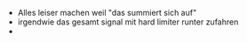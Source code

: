 * Alles leiser machen weil "das summiert sich auf"
* irgendwie das gesamt signal mit hard limiter runter zufahren
* 